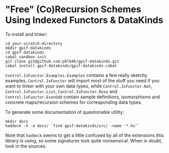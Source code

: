 # "Free" (Co)Recursion Schemes Using Indexed Functors & DataKinds

To install and tinker:

    cd your-scratch-directory
    mkdir gpif-datakinds
    cd gpif-datakinds
    cabal sandbox init
    git clone git@github.com:pbl64k/gpif-datakinds.git
    cabal install gpif-datakinds/gpif-datakinds.cabal

`Control.IxFunctor.Examples.Examples` contains a few really sketchy examples,
`Control.IxFunctor` will import most of the stuff you need if you want to
tinker with your own data types, while `Control.IxFunctor.Nat`,
`Control.IxFunctor.List`, `Control.IxFunctor.Rose` and
`Control.IxFunctor.EvenOdd` contain sample definitions, isomorphisms and
concrete maps/recursion schemes for corresponding data types.

To generate some documentation of questionable utility:

    mkdir docs
    haddock -h -o docs/ `find gpif-datakinds/src/ -name '*.hs'`

Note that `haddock` seems to get a little confused by all of the extensions
this library is using, so some signatures look quite nonsensical. When in
doubt, look in the sources.

